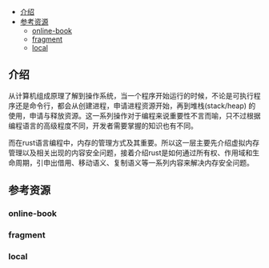 <!--ts-->
   * [介绍](#介绍)
   * [参考资源](#参考资源)
      * [online-book](#online-book)
      * [fragment](#fragment)
      * [local](#local)

<!-- Created by https://github.com/ekalinin/github-markdown-toc -->
<!-- Added by: runner, at: Tue Jul 12 12:46:30 UTC 2022 -->

<!--te-->

## 介绍

从计算机组成原理了解到操作系统，当一个程序开始运行的时候，不论是可执行程序还是命令行，都会从创建进程，申请进程资源开始，再到堆栈(stack/heap)
的使用，申请与释放资源。这一系列操作对于编程来说重要性不言而喻，只不过根据编程语言的高级程度不同，开发者需要掌握的知识也有不同。

而在rust语言编程中，内存的管理方式及其重要。所以这一层主要先介绍虚拟内存管理以及相关出现的内容安全问题，接着介绍rust是如何通过所有权、作用域和生命周期，引申出借用、移动语义、复制语义等一系列内容来解决内存安全问题。

## 参考资源

### online-book

### fragment

### local